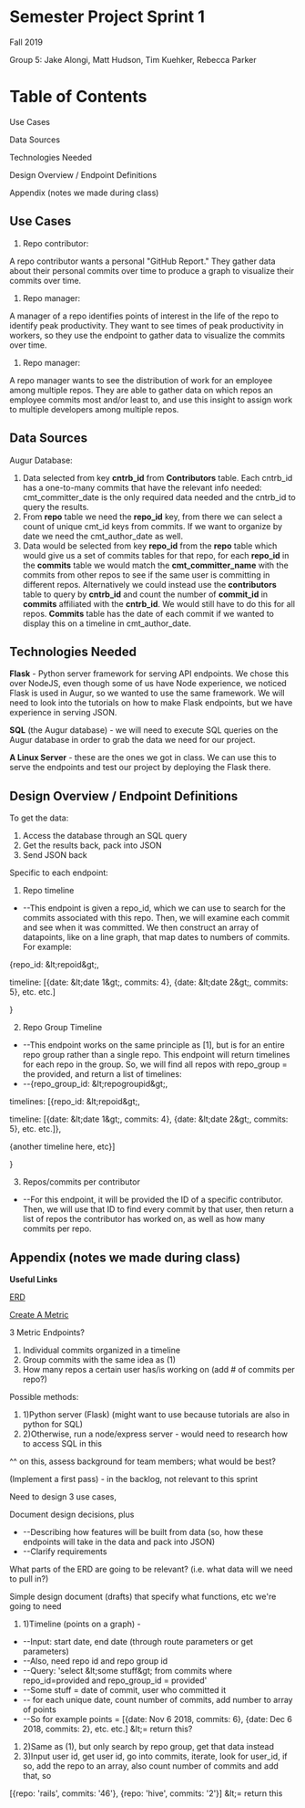 # Semester Project Sprint 1

Fall 2019

Group 5: Jake Alongi, Matt Hudson, Tim Kuehker, Rebecca Parker

# Table of Contents

Use Cases

Data Sources

Technologies Needed

Design Overview / Endpoint Definitions

Appendix (notes we made during class)

## Use Cases

1. Repo contributor:

A repo contributor wants a personal &quot;GitHub Report.&quot; They gather data about their personal commits over time to produce a graph to visualize their commits over time.

1. Repo manager:

A manager of a repo identifies points of interest in the life of the repo to identify peak productivity. They want to see times of peak productivity in workers, so they use the endpoint to gather data to visualize the commits over time.

1. Repo manager:

A repo manager wants to see the distribution of work for an employee among multiple repos. They are able to gather data on which repos an employee commits most and/or least to, and use this insight to assign work to multiple developers among multiple repos.

## Data Sources

Augur Database:

1. Data selected from key **cntrb\_id** from **Contributors** table. Each cntrb\_id has a one-to-many commits that have the relevant info needed: cmt\_committer\_date is the only required data needed and the cntrb\_id to query the results.
2. From **repo** table we need the **repo\_id** key, from there we can select a count of unique cmt\_id keys from commits. If we want to organize by date we need the cmt\_author\_date as well.
3. Data would be selected from key **repo\_id** from the **repo** table which would give us a set of commits tables for that repo, for each **repo\_id** in the **commits** table we would match the **cmt\_committer\_name** with the commits from other repos to see if the same user is committing in different repos. Alternatively we could instead use the **contributors** table to query by **cntrb\_id** and count the number of **commit\_id** in **commits** affiliated with the **cntrb\_id**. We would still have to do this for all repos. **Commits** table has the date of each commit if we wanted to display this on a timeline in cmt\_author\_date.

## Technologies Needed

**Flask** - Python server framework for serving API endpoints. We chose this over NodeJS, even though some of us have Node experience, we noticed Flask is used in Augur, so we wanted to use the same framework. We will need to look into the tutorials on how to make Flask endpoints, but we have experience in serving JSON.

**SQL** (the Augur database) - we will need to execute SQL queries on the Augur database in order to grab the data we need for our project.

**A Linux Server** - these are the ones we got in class. We can use this to serve the endpoints and test our project by deploying the Flask there.

## Design Overview / Endpoint Definitions

To get the data:

1. Access the database through an SQL query
2. Get the results back, pack into JSON
3. Send JSON back

Specific to each endpoint:

1. Repo timeline

- --This endpoint is given a repo\_id, which we can use to search for the commits associated with this repo. Then, we will examine each commit and see when it was committed. We then construct an array of datapoints, like on a line graph, that map dates to numbers of commits. For example:

{repo\_id: \&lt;repoid\&gt;,

timeline: [{date: \&lt;date 1\&gt;, commits: 4}, {date: \&lt;date 2\&gt;, commits: 5}, etc. etc.]

}

2. Repo Group Timeline

- --This endpoint works on the same principle as [1], but is for an entire repo group rather than a single repo. This endpoint will return timelines for each repo in the group. So, we will find all repos with repo\_group = the provided, and return a list of timelines:
- --{repo\_group\_id: \&lt;repogroupid\&gt;,

timelines: [{repo\_id: \&lt;repoid\&gt;,

timeline: [{date: \&lt;date 1\&gt;, commits: 4}, {date: \&lt;date 2\&gt;, commits: 5}, etc. etc.]},

{another timeline here, etc}]

}

3. Repos/commits per contributor

- --For this endpoint, it will be provided the ID of a specific contributor. Then, we will use that ID to find every commit by that user, then return a list of repos the contributor has worked on, as well as how many commits per repo.

## Appendix (notes we made during class)

**Useful Links**

[ERD](https://raw.githubusercontent.com/chaoss/augur/master/persistence_schema/new-augur.0.1.0.0.png)

[Create A Metric](https://oss-augur.readthedocs.io/en/dev/getting-started/create-a-metric/create-a-metric-toc.html)



3 Metric Endpoints?

1. Individual commits organized in a timeline
2. Group commits with the same idea as (1)
3. How many repos a certain user has/is working on (add # of commits per repo?)



Possible methods:

1. 1)Python server (Flask) (might want to use because tutorials are also in python for SQL)
2. 2)Otherwise, run a node/express server - would need to research how to access SQL in this

^^ on this, assess background for team members; what would be best?

(Implement a first pass) - in the backlog, not relevant to this sprint

Need to design 3 use cases,

Document design decisions, plus

- --Describing how features will be built from data (so, how these endpoints will take in the data and pack into JSON)
- --Clarify requirements

What parts of the ERD are going to be relevant? (i.e. what data will we need to pull in?)

Simple design document (drafts) that specify what functions, etc we&#39;re going to need

1. 1)Timeline (points on a graph) -

- --Input: start date, end date (through route parameters or get parameters)
- --Also, need repo id and repo group id
- --Query: &#39;select \&lt;some stuff\&gt; from commits where repo\_id=provided and repo\_group\_id = provided&#39;
- --Some stuff = date of commit, user who committed it
- -- for each unique date, count number of commits, add number to array of points
- --So for example points = [{date: Nov 6 2018, commits: 6}, {date: Dec 6 2018, commits: 2}, etc. etc.] \&lt;= return this?

1. 2)Same as (1), but only search by repo group, get that data instead
2. 3)Input user id, get user id, go into commits, iterate, look for user\_id, if so, add the repo to an array, also count number of commits and add that, so

[{repo: &#39;rails&#39;, commits: &#39;46&#39;}, {repo: &#39;hive&#39;, commits: &#39;2&#39;}] \&lt;= return this
